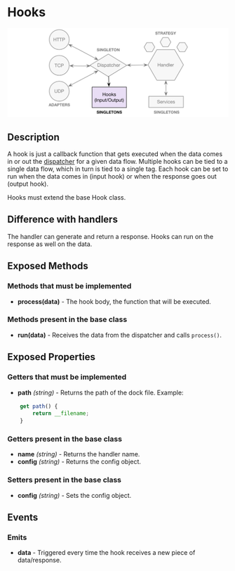 # Hooks

![Hooks](https://raw.githubusercontent.com/gcba-iris/iris-tech-docs/master/images/architecture/hooks.png)


## Description

A hook is just a callback function that gets executed when the data comes in or out the [dispatcher](dispatcher.md) for a given data flow. Multiple hooks can be tied to a single data flow, which in turn is tied to a single tag. Each hook can be set to run when the data comes in (input hook) or when the response goes out (output hook).

Hooks must extend the base Hook class.


## Difference with handlers

The handler can generate and return a response. Hooks can run on the response as well on the data.


## Exposed Methods

### Methods that must be implemented

- **process(data)** - The hook body, the function that will be executed.

### Methods present in the base class

- **run(data)** - Receives the data from the dispatcher and calls `process()`.


## Exposed Properties

### Getters that must be implemented

- **path** *(string)* - Returns the path of the dock file.
Example:
```javascript
    get path() {
        return __filename;
    }
```

### Getters present in the base class

- **name** *(string)* - Returns the handler name.
- **config** *(string)* - Returns the config object.

### Setters present in the base class

- **config** *(string)* - Sets the config object.


## Events

### Emits

- **data** - Triggered every time the hook receives a new piece of data/response.